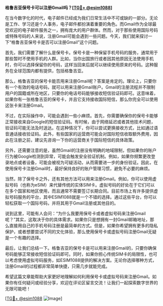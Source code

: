 **格鲁吉亚保号卡可以注册Gmail吗？[[TG💪+ @esim1088](https://t.me/s/esim1088)]**

在当今数字化的时代，电子邮件已经成为我们日常生活中不可或缺的一部分。无论是工作、学习还是个人事务，电子邮件都扮演着重要的角色。而Gmail作为全球最受欢迎的电子邮件服务之一，拥有庞大的用户群体。然而，对于那些使用国际号码或特殊号码的人来说，注册Gmail可能会遇到一些问题。今天，我们就来探讨一下“格鲁吉亚保号卡是否可以注册Gmail”这个问题。

首先，我们需要了解什么是保号卡。保号卡是一种保留手机号码的服务，通常用于那些暂时不使用手机的人群。比如，当你出国旅行或者因其他原因无法使用手机时，你可以选择保留你的号码，这样当回来后就可以继续使用原来的号码。这种服务在全球范围内都有提供，包括格鲁吉亚。

那么，格鲁吉亚的保号卡能否用来注册Gmail呢？答案是肯定的。理论上，只要你有一个有效的电话号码，就可以用来注册Gmail账户。Gmail的注册流程并不限制用户的国籍或所在地区，只要你的电话号码能够接收短信验证码即可。这意味着，如果你有一张格鲁吉亚的保号卡，并且它支持接收国际短信，那么你完全可以使用这张卡来注册Gmail。

不过，在实际操作中，可能会遇到一些小麻烦。首先，你需要确保你的保号卡能够正常接收来自Google的短信验证码。有时候，由于网络延迟或者其他技术问题，验证码可能无法及时送达。在这种情况下，你可以尝试更换接收方式，比如通过语音通话接收验证码。此外，有些国家的运营商可能会对国际短信收取额外费用，因此在注册之前，建议先咨询一下你的运营商关于国际短信的具体政策。

另外，还需要注意的是，虽然Gmail的注册没有明确的地域限制，但如果你的账户行为被Google检测到异常，可能会触发安全验证机制。例如，如果你频繁更改登录地点或者设备，可能会被视为可疑活动，从而需要进一步的身份验证。因此，在使用保号卡注册Gmail时，最好保持良好的账户管理习惯，避免不必要的麻烦。

当然，除了保号卡之外，还有其他方法可以用来注册Gmail。例如，你可以使用虚拟号码（也称为eSIM）来代替传统的实体SIM卡。虚拟号码的好处在于它们可以在多个国家和地区使用，而且通常不需要签订长期合同。目前市场上有许多提供虚拟号码服务的平台，其中ESIM1088就是一个不错的选择。通过这些平台，你可以轻松获取一个国际号码，并将其用于Gmail注册或其他目的。

说到这里，可能有人会问：“为什么我要用保号卡或者虚拟号码来注册Gmail呢？”其实，这取决于你的具体需求。如果你只是想拥有一封Gmail邮箱地址，那么直接用自己的手机号码注册是最简单的方式。但是，如果你希望拥有更多的隐私保护，或者想要尝试不同的文化体验，那么使用保号卡或虚拟号码注册Gmail无疑是一个有趣的选择。

最后，让我们总结一下。格鲁吉亚的保号卡是可以用来注册Gmail的，只要你确保号码能够正常接收短信验证码即可。同时，如果你担心传统SIM卡的局限性，也可以考虑使用虚拟号码服务，如ESIM1088提供的解决方案。无论你选择哪种方式，注册Gmail的过程都非常简单快捷，只需几步就能完成。

希望这篇文章能帮助大家更好地理解如何利用保号卡或虚拟号码来注册Gmail。如果你有任何疑问或经验分享，欢迎在评论区留言交流！让我们一起探索数字世界的无限可能吧！

[[TG💪+ @esim1088](https://t.me/s/esim1088) ![Image](https://i.postimg.cc/4NQfJmqS/Snipaste-2025-05-13-00-14-12.png)]